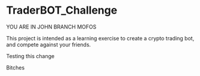 # TraderBOT_Challenge

YOU ARE IN JOHN BRANCH MOFOS

This project is intended as a learning exercise to create a crypto trading bot, and compete against your friends.

Testing this change

Bitches
